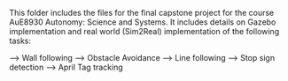 This folder includes the files for the final capstone project for the course AuE8930 Autonomy: Science and Systems. It includes details on Gazebo implementation and real world (Sim2Real) implementation of the following tasks:

--> Wall following
--> Obstacle Avoidance
--> Line following
--> Stop sign detection
--> April Tag tracking
